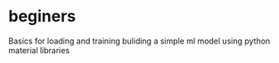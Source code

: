 # beginers
Basics for loading and training
 buliding a simple ml model using python material libraries
